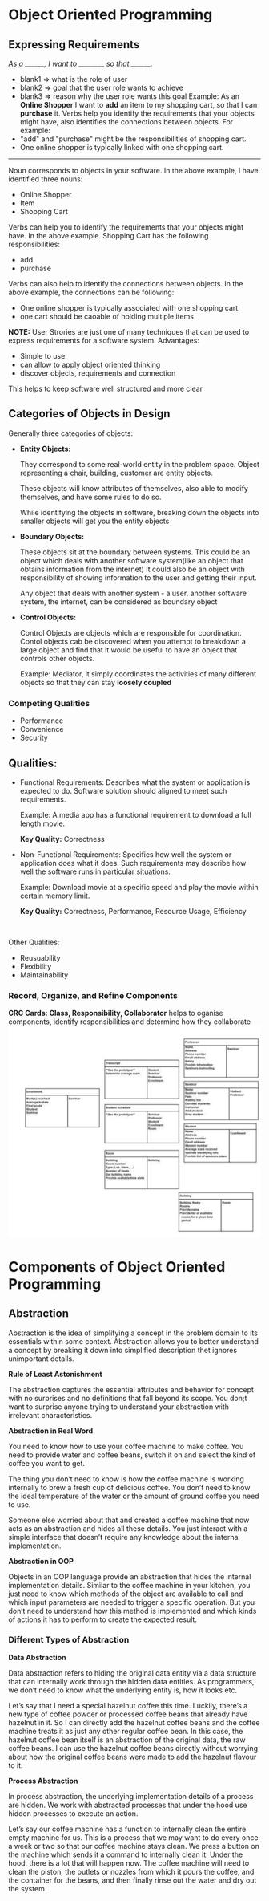 
# Object Oriented Programming
## Expressing Requirements
*As a ______, I want to ________ so that ______.*
- blank1 => what is the role of user
- blank2 => goal that the user role  wants to achieve
- blank3 => reason why the user role wants this goal
Example:
As an **Online Shopper** I want to **add** an item to my shopping cart, so that I can **purchase** it.
Verbs help you identify the requirements that your objects might have, also identifies the connections between objects.
For example:
- "add" and "purchase" might be the responsibilities of shopping cart.
- One online shopper is typically linked with one shopping cart.

-------------------------
Noun corresponds to objects in your software. In the above example, I have identified three nouns:
- Online Shopper
- Item
- Shopping Cart

Verbs can help you to identify the requirements that your objects might have. In the above example.
Shopping Cart has the following responsibilities:
- add
- purchase

Verbs can also help to identify the connections between objects. In the above example, the connections can be following:
- One online shopper is typically associated with one shopping cart
- one cart should be caoable of holding multiple items


**NOTE:** User Strories are just one of many techniques that can be used to express requirements for a software system. Advantages:
- Simple to use
- can allow to apply object oriented thinking
- discover objects, requirements and connection

This helps to keep software well structured and more clear

## Categories of Objects in Design
Generally three categories of objects:
- **Entity Objects:**
    
    They correspond to some real-world entity in the problem space. Object representing a chair, building, customer are entity objects.

    These objects will know attributes of themselves, also able to modify themselves, and have some rules to do so.

    While identifying the objects in software, breaking down the objects into smaller objects will get you the entity objects

- **Boundary Objects:**

    These objects sit at the boundary between systems. This could be an object which deals with another software system(like an object that obtains information from the internet) It could also be an object with responsibility of showing information to the user and getting their input.

    Any object that deals with another system - a user, another software system, the internet, can be considered as boundary object
- **Control Objects:**
    
    Control Objects are objects which are responsible for coordination. Contol objects cab be discovered when you attempt to breakdown a large object and find that it would be useful to have an object that controls other objects.

    Example: Mediator, it simply coordinates the activities of many different objects so that they can stay **loosely coupled**

### Competing Qualities
- Performance
- Convenience
- Security


## Qualities:
- Functional Requirements: Describes what the system or application is expected to do.
Software solution should aligned to meet such requirements.

    Example: A media app has a functional requirement to download a full length movie.

    **Key Quality:** Correctness

- Non-Functional Requirements: Specifies how well the system or application does what it does. Such requirements may describe how well the software runs in particular situations.

    Example: Download movie at a specific speed and play the movie within certain memory limit. 

    **Key Quality:** Correctness, Performance, Resource Usage, Efficiency

<br>

Other Qualities:
- Reusuability
- Flexibility
- Maintainability


### Record, Organize, and Refine Components
**CRC Cards: Class, Responsibility, Collaborator**
helps to oganise components, identify responsibilities and determine how they collaborate
![CRC](assets/crc.png)


# Components of Object Oriented Programming
## Abstraction
Abstraction is the idea of simplifying a concept in the problem domain to its essentials within some context. Abstraction allows you to better understand a concept by breaking it down into simplified description thet ignores unimportant details.

**Rule of Least Astonishment**

The abstraction captures the essential attributes and behavior for concept with no surprises and no definitions that fall beyond its scope. You don;t want to surprise anyone trying to understand your abstraction with irrelevant characteristics.

**Abstraction in Real Word**

You need to know how to use your coffee machine to make coffee. You need to provide water and coffee beans, switch it on and select the kind of coffee you want to get.

The thing you don’t need to know is how the coffee machine is working internally to brew a fresh cup of delicious coffee. You don’t need to know the ideal temperature of the water or the amount of ground coffee you need to use.

Someone else worried about that and created a coffee machine that now acts as an abstraction and hides all these details. You just interact with a simple interface that doesn’t require any knowledge about the internal implementation.

**Abstraction in OOP**

Objects in an OOP language provide an abstraction that hides the internal implementation details. Similar to the coffee machine in your kitchen, you just need to know which methods of the object are available to call and which input parameters are needed to trigger a specific operation. But you don’t need to understand how this method is implemented and which kinds of actions it has to perform to create the expected result.

### Different Types of Abstraction
**Data Abstraction**

Data abstraction refers to hiding the original data entity via a data structure that can internally work through the hidden data entities. As programmers, we don’t need to know what the underlying entity is, how it looks etc.

Let’s say that I need a special hazelnut coffee this time. Luckily, there’s a new type of coffee powder or processed coffee beans that already have hazelnut in it. So I can directly add the hazelnut coffee beans and the coffee machine treats it as just any other regular coffee bean. In this case, the hazelnut coffee bean itself is an abstraction of the original data, the raw coffee beans. I can use the hazelnut coffee beans directly without worrying about how the original coffee beans were made to add the hazelnut flavour to it.

**Process Abstraction**

In process abstraction, the underlying implementation details of a process are hidden. We work with abstracted processes that under the hood use hidden processes to execute an action.

Let’s say our coffee machine has a function to internally clean the entire empty machine for us. This is a process that we may want to do every once a week or two so that our coffee machine stays clean. We press a button on the machine which sends it a command to internally clean it. Under the hood, there is a lot that will happen now. The coffee machine will need to clean the piston, the outlets or nozzles from which it pours the coffee, and the container for the beans, and then finally rinse out the water and dry out the system.
